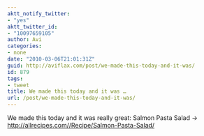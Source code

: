 ```yaml
---
aktt_notify_twitter:
- "yes"
aktt_twitter_id:
- "10097659105"
author: Avi
categories:
- none
date: "2010-03-06T21:01:31Z"
guid: http://aviflax.com/post/we-made-this-today-and-it-was/
id: 879
tags:
- tweet
title: We made this today and it was …
url: /post/we-made-this-today-and-it-was/
---
```

We made this today and it was really great: Salmon Pasta Salad → <a href="http://allrecipes.com//Recipe/Salmon-Pasta-Salad/" rel="nofollow">http://allrecipes.com//Recipe/Salmon-Pasta-Salad/</a>